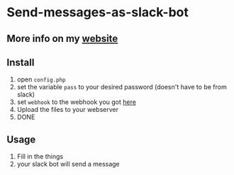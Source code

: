 # Send-messages-as-slack-bot
## More info on my [website](https://wissehes.nl/blog/2019/03/09/send-messages-as-slack-bot/)
## Install
1. open `config.php`
2. set the variable `pass` to your desired password (doesn't have to be from slack)
3. set `webhook` to the webhook you got [here](https://my.slack.com/apps/A0F7XDUAZ-incoming-webhooks)
4. Upload the files to your webserver
5. DONE

## Usage
1. Fill in the things
2. your slack bot will send a message
